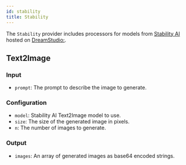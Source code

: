 ```yaml
---
id: stability
title: Stability
---
```


The `Stability` provider includes processors for models from [Stability AI](https://stability.ai) hosted on [DreamStudio:](https://dreamstudio.ai/).

## Text2Image

### Input

- `prompt`: The prompt to describe the image to generate.

### Configuration

- `model`: Stability AI Text2Image model to use.
- `size`: The size of the generated image in pixels.
- `n`: The number of images to generate.

### Output

- `images`: An array of generated images as base64 encoded strings.
